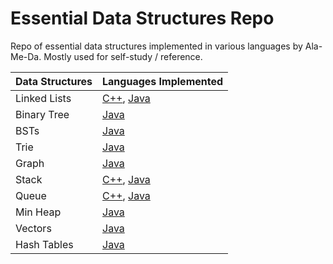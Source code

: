 # Essential Data Structures Repo
Repo of essential data structures implemented in various languages by Ala-Me-Da. Mostly used for self-study / reference. 


| Data Structures  | Languages Implemented        |
| ---------------  | ---------------  | 
| Linked Lists     | [C++](https://github.com/Ala-Me-Da/EssentialDataStructures/blob/master/Lists/doublyList.cpp), [Java](https://github.com/Ala-Me-Da/EssentialDataStructures/blob/master/Lists/LinkedList.java)|
| Binary Tree      | [Java](https://github.com/Ala-Me-Da/EssentialDataStructures/blob/master/Trees%20%26%20Tries/Trees/Binary%20Tree/BinaryTree.java) |
| BSTs             | [Java](https://github.com/Ala-Me-Da/EssentialDataStructures/blob/master/Trees%20%26%20Tries/Trees/BSTs/BinarySearchTree.java) |
| Trie             | [Java](https://github.com/Ala-Me-Da/EssentialDataStructures/blob/master/Trees%20%26%20Tries/Tries/Trie.java) |
| Graph            | [Java](https://github.com/Ala-Me-Da/EssentialDataStructures/blob/master/Graph/Graph.java)|
| Stack            | [C++](https://github.com/Ala-Me-Da/EssentialDataStructures/blob/master/Stacks%20%26%20Queues/Stacks/Stack.cpp), [Java](https://github.com/Ala-Me-Da/EssentialDataStructures/blob/master/Stacks%20%26%20Queues/Stacks/Stack.java) |
| Queue            | [C++](https://github.com/Ala-Me-Da/EssentialDataStructures/blob/master/Stacks%20%26%20Queues/Queues/Queue.cpp), [Java](https://github.com/Ala-Me-Da/EssentialDataStructures/blob/master/Stacks%20%26%20Queues/Queues/Queue.java)|  
| Min Heap         | [Java](https://github.com/Ala-Me-Da/EssentialDataStructures/blob/master/Heaps/MinHeap.java) |
| Vectors          | [Java](https://github.com/Ala-Me-Da/EssentialDataStructures/blob/master/Vector/Vector.java) |
| Hash Tables      | [Java](https://github.com/Ala-Me-Da/EssentialDataStructures/tree/master/Hash%20Tables)|
